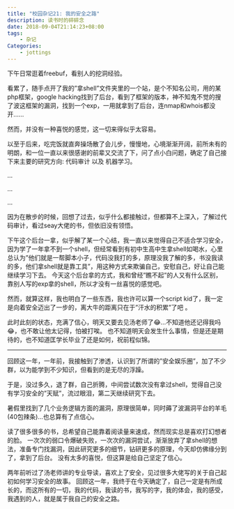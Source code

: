 ```yaml
---
title: "校园杂记21: 我的安全之路"
description: 读书时的碎碎念
date: 2018-09-04T21:14:23+08:00
tags:
    - 杂记
Categories:
    - jottings
---
```


下午日常逛着freebuf，看别人的挖洞经验。

看累了，随手点开了我的”拿shell”文件夹里的一个站，是个不知名公司，用的某php框架，google hacking找到了后台，看到了框架的版本，神不知鬼不觉的搜了波这框架的漏洞，找到一个exp，一用就拿到了后台，连nmap和whois都没开……

然而，并没有一种喜悦的感觉，这一切来得似乎太容易。

以至于后来，吃完饭就直奔操场散了会儿步，慢慢地，心境渐渐开阔，前所未有的明朗，和一位一直以来很感谢的前辈又交流了下，问了点小白问题，确定了自己接下来主要的研究方向: 代码审计 以及 机器学习。

…

…

…

因为在散步的时候，回想了过去，似乎什么都接触过，但都算不上深入，了解过代码审计，看过seay大佬的书，但依旧没有领悟。

下午这个后台一拿，似乎解了某一个心结，我一直以来觉得自己不适合学习安全，因为学了一年拿不到一个shell，但经常看到有初中生高中生拿shell如喝水，心里总认为”他们就是一帮脚本小子，代码没我打的多，原理没我了解的多，书没我读的多，他们拿shell就是靠工具”，用这种方式来欺骗自己，安慰自己，好让自己能继续学习下去。 今天这个后台拿的方式，我和曾经”瞧不起”的人又有什么区别，靠别人写的exp拿的shell，所以才没有一丝喜悦的感觉吧。

然而，就算这样，我也明白了一些东西，我也许可以算一个script kid了，我一定是向着安全迈出了一步的，离大牛的距离只在于”汗水的积累”了吧 。

此时此刻的状态，充满了信心，明天又要去见汤老师了😂…不知道他还记得我吗😂，也不敢让他太记得，怕被打唉。 也不知道明天会发生什么事情，但是还是期待的，也不知道匡学长毕业了还是如何，祝前程似锦。

------

回顾这一年，一年前，我接触到了渗透，认识到了所谓的”安全娱乐圈”，加了不少群，以为能学到不少知识，但看到的是无尽的浮躁。

于是，没过多久，退了群，自己折腾，中间尝试数次没有拿过shell，觉得自己没有学习安全的”天赋”，流过眼泪，第二天继续研究下去。

暑假里找到了几个业务逻辑方面的漏洞，原理很简单，同时薅了波漏洞平台的羊毛(40包辣条)…也总算有了点信心。

读了很多很多的书，总希望自己能靠着阅读量来速成，然而现实总是喜欢打幻想者的脸。 一次次的弱口令爆破失败，一次次的漏洞尝试，渐渐放弃了拿shell的想法，准备专门找漏洞，因此研究更多的细节，钻研更多的原理，今天却仿佛缘分到了，拿到了后台。 没有太多的喜悦，但这算是给自己坚定了信心。

两年前听过了汤老师讲的专业导读，喜欢上了安全，见过很多大佬写的关于自己起初如何学习安全的故事。 回顾这一年，我终于在今天确定了，自己一定是有所成长的，而这所有的一切，我的代码，我读的书，我写的字，我的体会，我的感受，我遇到的人，就是属于我自己的安全之路。